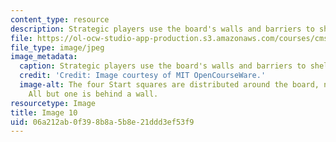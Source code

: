 ```yaml
---
content_type: resource
description: Strategic players use the board's walls and barriers to shelter behind.
file: https://ol-ocw-studio-app-production.s3.amazonaws.com/courses/cms-608-game-design-spring-2008/06a212ab0f398b8a5b8e21ddd3ef53f9_10.jpg
file_type: image/jpeg
image_metadata:
  caption: Strategic players use the board's walls and barriers to shelter behind.
  credit: 'Credit: Image courtesy of MIT OpenCourseWare.'
  image-alt: The four Start squares are distributed around the board, near the corners.
    All but one is behind a wall.
resourcetype: Image
title: Image 10
uid: 06a212ab-0f39-8b8a-5b8e-21ddd3ef53f9
---
```

